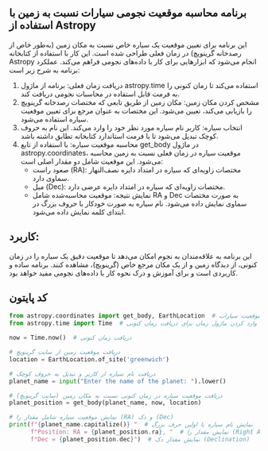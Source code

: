 ## برنامه محاسبه موقعیت نجومی سیارات نسبت به زمین با استفاده از Astropy
این برنامه برای تعیین موقعیت یک سیاره خاص نسبت به مکان زمین (به‌طور خاص از رصدخانه گرینویچ) در زمان فعلی طراحی شده است. این کار با استفاده از کتابخانه Astropy انجام می‌شود که ابزارهایی برای کار با داده‌های نجومی فراهم می‌کند. عملکرد برنامه به شرح زیر است:
1. دریافت زمان فعلی: برنامه از ماژول astropy.time استفاده می‌کند تا زمان کنونی را به فرمت قابل استفاده در محاسبات نجومی دریافت کند.
2. مشخص کردن مکان زمین: مکان زمین از طریق تابعی که مختصات رصدخانه گرینویچ را بازیابی می‌کند، تعیین می‌شود. این مختصات به عنوان مرجع برای تعیین موقعیت سیاره استفاده می‌شود.
3. انتخاب سیاره: کاربر نام سیاره مورد نظر خود را وارد می‌کند. این نام به حروف کوچک تبدیل می‌شود تا با فرمت استاندارد کتابخانه تطابق داشته باشد.
4. محاسبه موقعیت سیاره: با استفاده از تابع get_body در ماژول astropy.coordinates، موقعیت سیاره در زمان فعلی نسبت به زمین محاسبه می‌شود. این موقعیت شامل دو مقدار اصلی است:
   - صعود راست (RA): مختصات زاویه‌ای که سیاره در امتداد دایره نصف‌النهار سماوی دارد.
   - میل (Dec): مختصات زاویه‌ای که سیاره در امتداد دایره عرضی دارد.
   - نمایش نتیجه: موقعیت محاسبه‌شده شامل RA و Dec به صورت مختصات سماوی نمایش داده می‌شود. نام سیاره به صورت خودکار با حروف بزرگ در ابتدای کلمه نمایش داده می‌شود.

## کاربرد:
این برنامه به علاقه‌مندان به نجوم امکان می‌دهد تا موقعیت دقیق یک سیاره را در زمان کنونی، از دیدگاه زمین و از یک مکان مرجع خاص (گرینویچ)، مشاهده کنند. برنامه ساده و کاربردی است و برای آموزش و درک نحوه کار با داده‌های نجومی مفید خواهد بود.

## کد پایتون
```python
from astropy.coordinates import get_body, EarthLocation  # وارد کردن ماژول‌های مورد نیاز برای تعیین موقعیت سیارات
from astropy.time import Time  # وارد کردن ماژول زمان برای دریافت زمان کنونی

now = Time.now()  # دریافت زمان کنونی

# دریافت موقعیت زمین از سایت گرینویچ
location = EarthLocation.of_site('greenwich')

# دریافت نام سیاره از کاربر و تبدیل به حروف کوچک
planet_name = input("Enter the name of the planet: ").lower()

# دریافت موقعیت سیاره در زمان کنونی نسبت به مکان زمین (سایت گرینویچ)
planet_position = get_body(planet_name, now, location)

# نمایش موقعیت سیاره شامل مقدار را (RA) و دک (Dec)
print(f"{planet_name.capitalize()} "  # نمایش نام سیاره با اولین حرف بزرگ
      f"Position: RA = {planet_position.ra}, "  # نمایش مقدار را (Right Ascension)
      f"Dec = {planet_position.dec}")  # نمایش مقدار دک (Declination)

```
